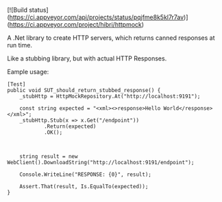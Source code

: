 [![Build status]
(https://ci.appveyor.com/api/projects/status/pqjfme8k5kl7r7av)]
(https://ci.appveyor.com/project/hibri/httpmock)

A .Net library to create HTTP servers, which returns canned responses at run time.

Like a stubbing library, but with actual HTTP Responses.

Eample usage:

	[Test]
 	public void SUT_should_return_stubbed_response() {
		_stubHttp = HttpMockRepository.At("http://localhost:9191");

		const string expected = "<xml><>response>Hello World</response></xml>";
		_stubHttp.Stub(x => x.Get("/endpoint"))
				.Return(expected)
				.OK();

		

		string result = new WebClient().DownloadString("http://localhost:9191/endpoint");

		Console.WriteLine("RESPONSE: {0}", result);

		Assert.That(result, Is.EqualTo(expected));
	}
